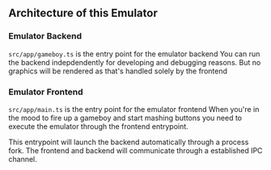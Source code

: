 ## Architecture of this Emulator

### Emulator Backend
`src/app/gameboy.ts` is the entry point for the emulator backend
You can run the backend indepdendently for developing and debugging reasons. But no graphics
will be rendered as that's handled solely by the frontend


### Emulator Frontend
`src/app/main.ts` is the entry point for the emulator frontend
When you're in the mood to fire up a gameboy and start mashing buttons you need to execute the emulator
through the frontend entrypoint.

This entrypoint will launch the backend automatically through a process fork. The frontend and backend will communicate
through a established IPC channel.
